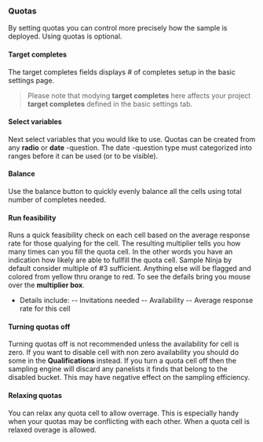 ### Quotas

By setting quotas you can control more precisely how the sample is deployed. Using quotas is optional.

#### Target completes

The target completes fields displays # of completes setup in the basic settings page. 

> Please note that modying **target completes** here affects your project **target completes** defined in the basic settings tab.

#### Select variables

Next select variables that you would like to use. Quotas can be created from any **radio** or **date** -question. The date -question type must categorized into ranges before it can be used (or to be visible).

#### Balance

Use the balance button to quickly evenly balance all the cells using total number of completes needed.

#### Run feasibility

Runs a quick feasibility check on each cell based on the average response rate for those qualying for the cell. The resulting multiplier tells you how many times can you fill the quota cell. In the other words you have an indication how likely are able to fullfill the quota cell. Sample Ninja by default consider multiple of #3 sufficient. Anything else will be flagged and colored from yellow thru orange to red. To see the defails bring you mouse over the **multiplier box**. 

- Details include:
-- Invitations needed
-- Availability
-- Average response rate for this cell

#### Turning quotas off

Turning quotas off is not recommended unless the availability for cell is zero. If you want to disable cell with non zero availability you should do some in the  **Qualifications** instead. If you turn a quota cell off then the sampling engine will discard any panelists it finds that belong to the disabled bucket. This may have negative effect on the sampling efficiency.

#### Relaxing quotas

You can relax any quota cell to allow overrage. This is especially handy when your quotas may be conflicting with each other. When a quota cell is relaxed overage is allowed.
